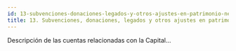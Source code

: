 ```yaml
---
id: 13-subvenciones-donaciones-legados-y-otros-ajustes-en-patrimonio-neto
title: 13. Subvenciones, donaciones, legados y otros ajustes en patrimonio neto
---
```

Descripción de las cuentas relacionadas con la Capital...
